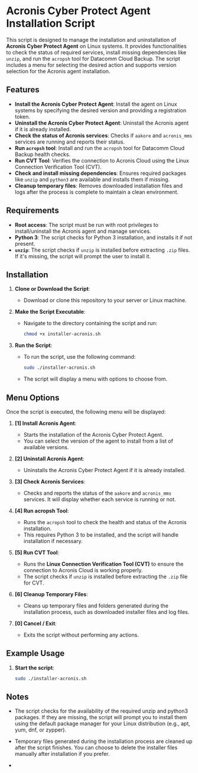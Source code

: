# Acronis Cyber Protect Agent Installation Script

This script is designed to manage the installation and uninstallation of **Acronis Cyber Protect Agent** on Linux systems. It provides functionalities to check the status of required services, install missing dependencies like `unzip`, and run the `acropsh` tool for Datacomm Cloud Backup. The script includes a menu for selecting the desired action and supports version selection for the Acronis agent installation.

## Features
- **Install the Acronis Cyber Protect Agent**: Install the agent on Linux systems by specifying the desired version and providing a registration token.
- **Uninstall the Acronis Cyber Protect Agent**: Uninstall the Acronis agent if it is already installed.
- **Check the status of Acronis services**: Checks if `aakore` and `acronis_mms` services are running and reports their status.
- **Run `acropsh` tool**: Install and run the `acropsh` tool for Datacomm Cloud Backup health checks.
- **Run CVT Tool**: Verifies the connection to Acronis Cloud using the Linux Connection Verification Tool (CVT).
- **Check and install missing dependencies**: Ensures required packages like `unzip` and `python3` are available and installs them if missing.
- **Cleanup temporary files**: Removes downloaded installation files and logs after the process is complete to maintain a clean environment.

## Requirements
- **Root access**: The script must be run with root privileges to install/uninstall the Acronis agent and manage services.
- **Python 3**: The script checks for Python 3 installation, and installs it if not present.
- **`unzip`**: The script checks if `unzip` is installed before extracting `.zip` files. If it's missing, the script will prompt the user to install it.

## Installation

1. **Clone or Download the Script**:
   - Download or clone this repository to your server or Linux machine.

2. **Make the Script Executable**:
   - Navigate to the directory containing the script and run:
     ```bash
     chmod +x installer-acronis.sh
     ```

3. **Run the Script**:
   - To run the script, use the following command:
     ```bash
     sudo ./installer-acronis.sh
     ```

   - The script will display a menu with options to choose from.

## Menu Options

Once the script is executed, the following menu will be displayed:

1. **[1] Install Acronis Agent**:
   - Starts the installation of the Acronis Cyber Protect Agent.
   - You can select the version of the agent to install from a list of available versions.

2. **[2] Uninstall Acronis Agent**:
   - Uninstalls the Acronis Cyber Protect Agent if it is already installed.

3. **[3] Check Acronis Services**:
   - Checks and reports the status of the `aakore` and `acronis_mms` services. It will display whether each service is running or not.

4. **[4] Run acropsh Tool**:
   - Runs the `acropsh` tool to check the health and status of the Acronis installation.
   - This requires Python 3 to be installed, and the script will handle installation if necessary.

5. **[5] Run CVT Tool**:
   - Runs the **Linux Connection Verification Tool (CVT)** to ensure the connection to Acronis Cloud is working properly.
   - The script checks if `unzip` is installed before extracting the `.zip` file for CVT.

6. **[6] Cleanup Temporary Files**:
   - Cleans up temporary files and folders generated during the installation process, such as downloaded installer files and log files.

7. **[0] Cancel / Exit**:
   - Exits the script without performing any actions.

## Example Usage

1. **Start the script**:
   ```bash
   sudo ./installer-acronis.sh

## Notes

- The script checks for the availability of the required unzip and python3 packages. If they are missing, the script will prompt you to install them using the default package manager for your Linux distribution (e.g., apt, yum, dnf, or zypper).

- Temporary files generated during the installation process are cleaned up after the script finishes. You can choose to delete the installer files manually after installation if you prefer.
- 
